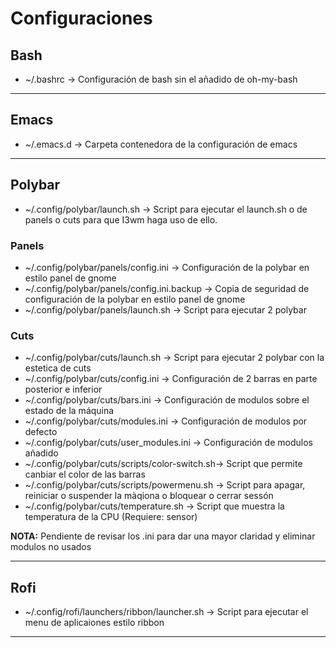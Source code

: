 
# Configuraciones

## Bash

- ~/.bashrc ->
	Configuración de bash sin el añadido de oh-my-bash 

--------------------------------------------------------------------------------

## Emacs

- ~/.emacs.d -> Carpeta contenedora de la configuración de emacs

--------------------------------------------------------------------------------

## Polybar

- ~/.config/polybar/launch.sh ->
	Script para ejecutar el launch.sh o de panels o cuts para que I3wm haga
	uso de ello.

### Panels

- ~/.config/polybar/panels/config.ini ->
	Configuración de la polybar en estilo panel de gnome
- ~/.config/polybar/panels/config.ini.backup ->
	Copia de seguridad de configuración de la polybar en estilo panel de gnome
- ~/.config/polybar/panels/launch.sh ->
	Script para ejecutar 2 polybar

### Cuts

- ~/.config/polybar/cuts/launch.sh ->
    Script para ejecutar 2 polybar con la estetica de cuts
- ~/.config/polybar/cuts/config.ini ->
    Configuración de 2 barras en parte posterior e inferior
- ~/.config/polybar/cuts/bars.ini ->
    Configuración de modulos sobre el estado de la máquina
- ~/.config/polybar/cuts/modules.ini ->
	Configuración de modulos por defecto
- ~/.config/polybar/cuts/user_modules.ini ->
    Configuración de modulos añadido
- ~/.config/polybar/cuts/scripts/color-switch.sh->
	Script que permite canbiar el color de las barras
- ~/.config/polybar/cuts/scripts/powermenu.sh ->
    Script para apagar, reiniciar o suspender la màqiona o bloquear o cerrar
	sessón
- ~/.config/polybar/cuts/temperature.sh ->
	Script que muestra la temperatura de la CPU (Requiere: sensor)

__NOTA:__ Pendiente de revisar los .ini para dar una mayor claridad y
	  eliminar modulos no usados

--------------------------------------------------------------------------------

## Rofi

- ~/.config/rofi/launchers/ribbon/launcher.sh ->
	Script para ejecutar el menu de aplicaiones estilo ribbon

--------------------------------------------------------------------------------
